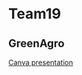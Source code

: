 # Team19
## GreenAgro

[Canva presentation](https://www.canva.com/design/DAFfT8w82Gg/u76wGthQUd5KVrlPuiAeUA/edit?utm_content=DAFfT8w82Gg&utm_campaign=designshare&utm_medium=link2&utm_source=sharebutton)
